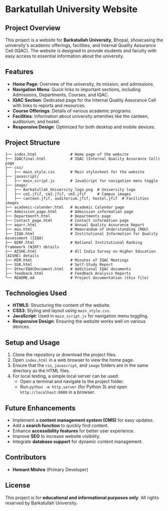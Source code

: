 # Barkatullah University Website

## Project Overview
This project is a website for **Barkatullah University**, Bhopal, showcasing the university's academic offerings, facilities, and Internal Quality Assurance Cell (IQAC). The website is designed to provide students and faculty with easy access to essential information about the university.

## Features
- **Home Page**: Overview of the university, its mission, and admissions.
- **Navigation Menu**: Quick links to important sections, including Admissions, Departments, Courses, and IQAC.
- **IQAC Section**: Dedicated page for the Internal Quality Assurance Cell with links to reports and resources.
- **Course Offerings**: Details of various academic programs.
- **Facilities**: Information about university amenities like the canteen, auditorium, and hostel.
- **Responsive Design**: Optimized for both desktop and mobile devices.

## Project Structure
```
├── index.html               # Home page of the website
├── IQACfinal.html           # IQAC (Internal Quality Assurance Cell) page
├── css/
│   ├── main_style.css       # Main stylesheet for the website
├── javascript/
│   ├── main_script.js       # JavaScript for navigation menu toggle
├── image/
│   ├── Barkatullah_University_logo.png  # University logo
│   ├── cm1.jfif, cm2.jfif, cm3.jfif     # Campus images
│   ├── canteen.jfif, auditorium.jfif, hostel.jfif  # Facilities images
├── academic-calender.html   # Academic Calendar page
├── Admission_page.html      # Admission information page
├── Departmentt.html         # Departments page
├── Contact_page.html        # Contact information page
├── aqarr.html               # Annual Quality Assurance Report
├── mou.html                 # Memorandum of Understanding (MOU)
├── IIQA.html                # Institutional Information for Quality Assessment (IIQA)
├── NIRF.html                # National Institutional Ranking Framework (NIRF) details
├── AISHE.html               # All India Survey on Higher Education (AISHE) details
├── MIM.html                 # Minutes of IQAC Meetings
├── SSR.html                 # Self-Study Report
├── OtherIQACDocument.html   # Additional IQAC documents
├── feedback.html            # Feedback Analysis Reports
└── README.md                # Project documentation (this file)
```

## Technologies Used
- **HTML5**: Structuring the content of the website.
- **CSS3**: Styling and layout using `main_style.css`.
- **JavaScript**: Used in `main_script.js` for navigation menu toggling.
- **Responsive Design**: Ensuring the website works well on various devices.

## Setup and Usage
1. Clone the repository or download the project files.
2. Open `index.html` in a web browser to view the home page.
3. Ensure that the `css`, `javascript`, and `image` folders are in the same directory as the HTML files.
4. For local testing, a simple local server can be used:
   - Open a terminal and navigate to the project folder.
   - Run `python -m http.server` (for Python 3) and open `http://localhost:8000` in a browser.

## Future Enhancements
- Implement a **content management system (CMS)** for easy updates.
- Add a **search function** to quickly find content.
- Enhance **accessibility features** for better user experience.
- Improve **SEO** to increase website visibility.
- Integrate **database support** for dynamic content management.

## Contributors
- **Hemant Mishra** (Primary Developer)

## License
This project is for **educational and informational purposes only**. All rights reserved by Barkatullah University.



